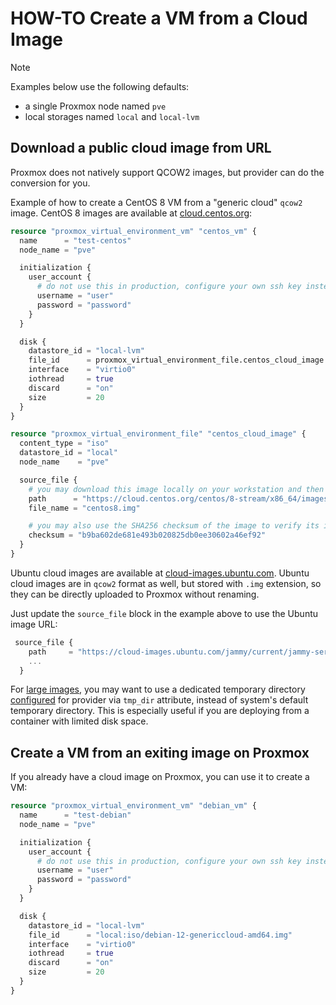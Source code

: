 # HOW-TO Create a VM from a Cloud Image

> [!NOTE]
> Examples below use the following defaults:
>
> - a single Proxmox node named `pve`
> - local storages named `local` and `local-lvm`

## Download a public cloud image from URL

Proxmox does not natively support QCOW2 images, but provider can do the conversion for you.

Example of how to create a CentOS 8 VM from a "generic cloud" `qcow2` image. CentOS 8 images are available at [cloud.centos.org](https://cloud.centos.org/centos/8-stream/x86_64/images/):

```terraform
resource "proxmox_virtual_environment_vm" "centos_vm" {
  name      = "test-centos"
  node_name = "pve"

  initialization {
    user_account {
      # do not use this in production, configure your own ssh key instead!
      username = "user"
      password = "password"
    }
  }

  disk {
    datastore_id = "local-lvm"
    file_id      = proxmox_virtual_environment_file.centos_cloud_image.id
    interface    = "virtio0"
    iothread     = true
    discard      = "on"
    size         = 20
  }
}

resource "proxmox_virtual_environment_file" "centos_cloud_image" {
  content_type = "iso"
  datastore_id = "local"
  node_name    = "pve"

  source_file {
    # you may download this image locally on your workstation and then use the local path instead of the remote URL
    path      = "https://cloud.centos.org/centos/8-stream/x86_64/images/CentOS-Stream-GenericCloud-8-20231113.0.x86_64.qcow2"
    file_name = "centos8.img"

    # you may also use the SHA256 checksum of the image to verify its integrity
    checksum = "b9ba602de681e493b020825db0ee30602a46ef92"
  }
}
```

Ubuntu cloud images are available at [cloud-images.ubuntu.com](https://cloud-images.ubuntu.com/). Ubuntu cloud images are in `qcow2` format as well, but stored with `.img` extension, so they can be directly uploaded to Proxmox without renaming.

Just update the `source_file` block in the example above to use the Ubuntu image URL:

```terraform
 source_file {
    path     = "https://cloud-images.ubuntu.com/jammy/current/jammy-server-cloudimg-amd64.img"
    ...
  }
```

For [large images](https://registry.terraform.io/providers/bpg/proxmox/latest/docs/resources/virtual_environment_file#important-notes), you may want to use a dedicated temporary directory [configured](https://registry.terraform.io/providers/bpg/proxmox/latest/docs#tmp_dir) for provider via `tmp_dir` attribute, instead of system's default temporary directory. This is especially useful if you are deploying from a container with limited disk space.

## Create a VM from an exiting image on Proxmox

If you already have a cloud image on Proxmox, you can use it to create a VM:

```terraform
resource "proxmox_virtual_environment_vm" "debian_vm" {
  name      = "test-debian"
  node_name = "pve"

  initialization {
    user_account {
      # do not use this in production, configure your own ssh key instead!
      username = "user"
      password = "password"
    }
  }

  disk {
    datastore_id = "local-lvm"
    file_id      = "local:iso/debian-12-genericcloud-amd64.img"
    interface    = "virtio0"
    iothread     = true
    discard      = "on"
    size         = 20
  }
}
```
